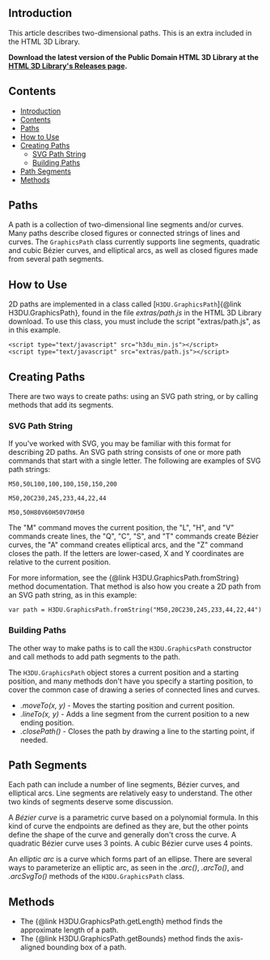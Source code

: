 <a id=Introduction></a>
## Introduction

This article describes two-dimensional paths. This is an extra included in the HTML 3D Library.

**Download the latest version of the Public Domain HTML 3D
Library at the [HTML 3D Library's Releases page](https://github.com/peteroupc/html3dutil/releases).**

<a id=Contents></a>
## Contents

- [Introduction](#Introduction)
- [Contents](#Contents)
- [Paths](#Paths)
- [How to Use](#How_to_Use)
- [Creating Paths](#Creating_Paths)
    - [SVG Path String](#SVG_Path_String)
    - [Building Paths](#Building_Paths)
- [Path Segments](#Path_Segments)
- [Methods](#Methods)

<a id=Paths></a>
## Paths

A path is a collection of two-dimensional line segments and/or curves. Many paths describe
closed figures or connected strings of lines and curves. The `GraphicsPath` class
currently supports line segments, quadratic and cubic B&eacute;zier curves, and elliptical arcs,
as well as closed figures made from several path segments.

<a id=How_to_Use></a>
## How to Use

2D paths are implemented in a class called [`H3DU.GraphicsPath`]{@link H3DU.GraphicsPath}, found in the file _extras/path.js_ in
the HTML 3D Library download.  To use this class, you must include the script "extras/path.js",
as in this example.

    <script type="text/javascript" src="h3du_min.js"></script>
    <script type="text/javascript" src="extras/path.js"></script>

<a id=Creating_Paths></a>
## Creating Paths

There are two ways to create paths: using an SVG path string, or by calling methods that add
its segments.

<a id=SVG_Path_String></a>
### SVG Path String

If you've worked with SVG, you may be familiar with this format for describing 2D paths. An
SVG path string consists of one or more path commands that start with a single letter.
The following are examples of SVG path strings:

    M50,50L100,100,100,150,150,200

    M50,20C230,245,233,44,22,44

    M50,50H80V60H50V70H50

The "M" command moves the current position, the "L", "H", and "V" commands create
lines, the "Q", "C", "S", and "T" commands create B&eacute;zier curves, the "A" command
creates elliptical arcs, and the "Z" command closes the path. If the letters are
lower-cased, X and Y coordinates are relative to the current position.

For more information, see the {@link H3DU.GraphicsPath.fromString} method documentation.
That method is also how you create a 2D path from an SVG path string, as in this
example:

    var path = H3DU.GraphicsPath.fromString("M50,20C230,245,233,44,22,44")

<a id=Building_Paths></a>
### Building Paths

The other way to make paths is to call the `H3DU.GraphicsPath` constructor and call methods
to add path segments to the path.

The `H3DU.GraphicsPath` object stores a current position and a starting position, and many methods
don't have you specify a starting position, to cover the common case of drawing a series
of connected lines and curves.

* _.moveTo(x, y)_ - Moves the starting position and current position.
* _.lineTo(x, y)_ - Adds a line segment from the current position to a new ending position.
* _.closePath()_ - Closes the path by drawing a line to the starting point, if needed.

<a id=Path_Segments></a>
## Path Segments

Each path can include a number of line segments, B&eacute;zier curves, and elliptical arcs.
Line segments are relatively easy to understand. The other two kinds of segments
deserve some discussion.

A _B&eacute;zier curve_ is a parametric curve based on a polynomial formula. In this kind of
curve the endpoints are defined as they are, but the other points define
the shape of the curve and generally don't cross the curve.
A quadratic B&eacute;zier curve uses 3 points. A cubic B&eacute;zier
curve uses 4 points.

An _elliptic arc_ is a curve which forms part of an ellipse. There are several ways to
parameterize an elliptic arc, as seen in the _.arc()_, _.arcTo()_, and _.arcSvgTo()_ methods
of the `H3DU.GraphicsPath` class.

<a id=Methods></a>
## Methods

* The {@link H3DU.GraphicsPath.getLength} method finds the approximate length of a path.
* The {@link H3DU.GraphicsPath.getBounds} method finds the axis-aligned bounding box of a path.
